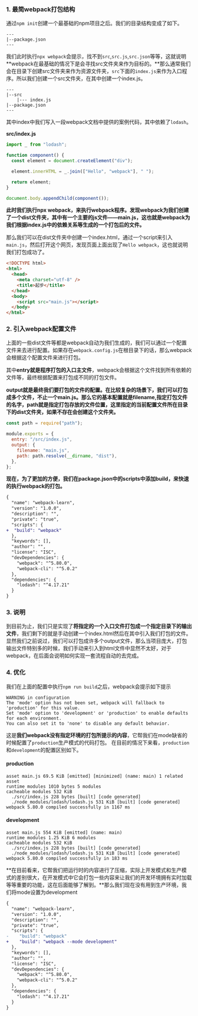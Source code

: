 ### 1. 最简webpack打包结构
通过`npm init`创建一个最基础的npm项目之后。我们的目录结构变成了如下。
```
---
|--package.json
---
```
我们此时执行`npx webpack`会提示，找不到`src`,`src.js`,`src.json`等等，这就说明**webpack在最基础的情况下是会寻找src文件夹来作为目标的。**那么通常我们会在目录下创建src文件夹来作为资源文件夹，`src`下面的`index.js`来作为入口程序。所以我们创建一个src文件夹，在其中创建一个index.js。
```
---
|--src
	|--- index.js
|--package.json
---
```
其中index中我们写入一段webpack文档中提供的案例代码，其中依赖了`lodash`。

**src/index.js**
``` js
import _ from "lodash";

function component() {
  const element = document.createElement("div");

  element.innerHTML = _.join(["Hello", "webpack"], " ");

  return element;
}

document.body.appendChild(component());
```
**此时我们执行npx webpack，来执行webpack程序。发现webpack为我们创建了一个dist文件夹，其中有一个主要的js文件——main.js，这也就是webpack为我们根据index.js中的依赖关系等生成的一个打包后的文件。**

那么我们可以在dist文件夹中创建一个index.html，通过一个script来引入`main.js`，然后打开这个网页，发现页面上面出现了`Hello webpack`，这也就说明我们打包成功了。

```html
<!DOCTYPE html>
<html>
  <head>
    <meta charset="utf-8" />
    <title>起步</title>
  </head>
  <body>
    <script src="main.js"></script>
  </body>
</html>
```

### 2. 引入webpack配置文件
上面的一些dist文件等都是webpack自动为我们生成的，我们可以通过一个配置文件来去进行配置。如果存在`webpack.config.js`在根目录下的话，那么webpack会根据这个配置文件来进行打包。

其中**entry就是程序打包的入口主文件**，webpack会根据这个文件找到所有依赖的文件等，最终根据配置来打包成不同的打包文件。

**output就是最终我们要打包的文件的配置。**在比较复杂的场景下，我们可以打包成多个文件，不止一个main.js。那么它的基本配置就是**filename,指定打包文件的名字，path就是指定打包存放的文件位置，这里指定的当前配置文件所在目录下的dist文件夹，如果不存在会创建这个文件夹。**

```js
const path = require("path");

module.exports = {
  entry: "/src/index.js",
  output: {
    filename: "main.js",
    path: path.resolve(__dirname, "dist"),
  },
};
```

**现在，为了更加的方便，我们在package.json中的scripts中添加build，来快速的执行webpack的打包。**
```diff
{
  "name": "webpack-learn",
  "version": "1.0.0",
  "description": "",
  "private": "true",
  "scripts": {
+  "build": "webpack"
  },
  "keywords": [],
  "author": "",
  "license": "ISC",
  "devDependencies": {
    "webpack": "^5.80.0",
    "webpack-cli": "^5.0.2"
  },
  "dependencies": {
    "lodash": "^4.17.21"
  }
}
```

### 3. 说明
到目前为止，我们只是实现了**将指定的一个入口文件打包成一个指定目录下的输出文件**，我们剩下的就是手动创建一个index.html然后在其中引入我们打包的文件。显然我们之前说过，我们可以打包成许多个output文件，那么当项目庞大，打包输出文件特别多的时候，我们手动来引入到html文件中显然不太好，对于webpack，在后面会说明如何实现一套流程自动的去完成。

### 4. 优化
我们在上面的配置中执行`npm run build`之后，webpack会提示如下提示
```
WARNING in configuration
The 'mode' option has not been set, webpack will fallback to 'production' for this value.
Set 'mode' option to 'development' or 'production' to enable defaults for each environment.
You can also set it to 'none' to disable any default behavior.
```
这是**我们webpack没有指定环境的打包所提示的内容**，它帮我们在mode缺省的时候配置了`production`生产模式的代码打包。
在目前的情况下来看，`production`和`development`的配置区别如下。
#### production 
```
asset main.js 69.5 KiB [emitted] [minimized] (name: main) 1 related asset
runtime modules 1010 bytes 5 modules
cacheable modules 532 KiB
  ./src/index.js 228 bytes [built] [code generated]
  ./node_modules/lodash/lodash.js 531 KiB [built] [code generated]
webpack 5.80.0 compiled successfully in 1167 ms
```

#### development 
```
asset main.js 554 KiB [emitted] (name: main)
runtime modules 1.25 KiB 6 modules
cacheable modules 532 KiB
  ./src/index.js 228 bytes [built] [code generated]
  ./node_modules/lodash/lodash.js 531 KiB [built] [code generated]
webpack 5.80.0 compiled successfully in 183 ms
```

**在目前看来，它帮我们把运行时的内容进行了压缩，实际上开发模式和生产模式的差别很大，在开发模式中它会打包一些内容来让我们的开发环境拥有实时加载等等重要的功能，这在后面能够了解到。**那么我们现在没有用到生产环境，我们将mode设置为development
```diff
{
  "name": "webpack-learn",
  "version": "1.0.0",
  "description": "",
  "private": "true",
  "scripts": {
-    "build": "webpack"
+    "build": "webpack --mode development"
  },
  "keywords": [],
  "author": "",
  "license": "ISC",
  "devDependencies": {
    "webpack": "^5.80.0",
    "webpack-cli": "^5.0.2"
  },
  "dependencies": {
    "lodash": "^4.17.21"
  }
}
```